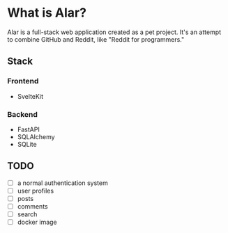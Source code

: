 # What is Alar?  

Alar is a full-stack web application created as a pet project. It's an attempt to combine GitHub and Reddit, like "Reddit for programmers."

## Stack

### Frontend

- SvelteKit

### Backend

- FastAPI
- SQLAlchemy
- SQLite

## TODO

- [ ] a normal authentication system
- [ ] user profiles
- [ ] posts
- [ ] comments
- [ ] search
- [ ] docker image
